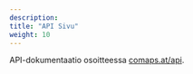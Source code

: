 ```yaml
---
description:
title: "API Sivu"
weight: 10
---
```


API-dokumentaatio osoitteessa [comaps.at/api](https://comaps.at/api).
